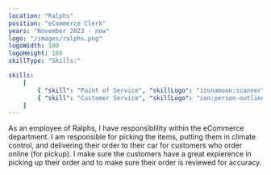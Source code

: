 ```yaml
---
location: "Ralphs"
position: "eCommerce Clerk"
years: "November 2023 - now"
logo: "/images/ralphs.png"
logoWidth: 100
logoHeight: 100
skillType: "Skills:"

skills:
    [
        { "skill": "Point of Service", "skillLogo": "iconamoon:scanner" },
        { "skill": "Customer Service", "skillLogo": "ion:person-outline" }
    ]
---
```


As an employee of Ralphs, I have responsiblility within the eCommerce department. I am responsible for picking the items, putting them in climate control, and delivering their order to their car for customers who order online (for pickup). I make sure the customers have a great expierence in picking up their order and to make sure their order is reviewed for accuracy.
